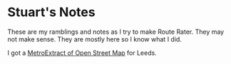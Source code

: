 # Stuart's Notes

These are my ramblings and notes as I try to make Route Rater. They may not make sense. They are mostly here so I know what I did.

I got a [MetroExtract of Open Street Map](https://mapzen.com/metro-extracts) for Leeds.